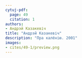 ```yaml
---
cytuj-pdf:
  page: 49
  citation: 1
authors:
- Андрэй Казакевіч
title: "Андрэй Казакевіч"
description: "Пра калёнію. 2001"
images:
- cites/49-1/preview.png
---
```

